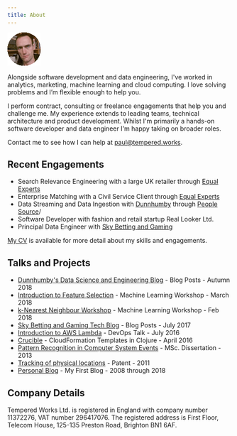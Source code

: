 ```yaml
---
title: About
---
```


![Profile photo](profile_small.gif)

Alongside software development and data engineering,
I've worked in analytics, marketing, machine learning and cloud computing.
I love solving problems and I’m flexible enough to help you.

I perform contract, consulting or freelance engagements that help you and challenge me.
My experience extends to leading teams, technical architecture and product development.
Whilst I'm primarily a hands-on software developer and data engineer I'm happy taking on broader roles.

Contact me to see how I can help at [paul@tempered.works](mailto:paul@tempered.works).

## Recent Engagements

- Search Relevance Engineering with a large UK retailer through [Equal Experts](https://www.equalexperts.com)
- Enterprise Matching with a Civil Service Client through [Equal Experts](https://www.equalexperts.com)
- Data Streaming and Data Ingestion with [Dunnhumby](https://www.dunnhumby.com/) through [People Source](https://www.peoplesource.co.uk)/
- Software Developer with fashion and retail startup Real Looker Ltd.
- Principal Data Engineer with [Sky Betting and Gaming](https://skybetcareers.com/about-us)

[My CV](PaulBrabbanCV.pdf) is available for more detail about my skills and engagements.

## Talks and Projects 

* [Dunnhumby's Data Science and Engineering Blog](https://medium.com/@paul.brabban) - Blog Posts - Autumn 2018
* [Introduction to Feature Selection](https://www.kaggle.com/paulbrabban/intro-to-feature-selection) - Machine Learning Workshop - March 2018
* [k-Nearest Neighbour Workshop](https://github.com/defshef/dojo-knn) - Machine Learning Workshop - Feb 2018
* [Sky Betting and Gaming Tech Blog](https://engineering.skybettingandgaming.com/authors/#paul_brabban) - Blog Posts - July 2017
* [Introduction to AWS Lambda](https://brabster.github.io/talk-awslambda-intro/) - DevOps Talk - July 2016
* [Crucible](https://github.com/brabster/crucible) - CloudFormation Templates in Clojure - April 2016
* [Pattern Recognition in Computer System Events](https://studentnet.cs.manchester.ac.uk/resources/library/thesis_abstracts/MSc12/FullText/Brabban-Paul-fulltext.pdf) - MSc. Dissertation - 2013
* [Tracking of physical locations](https://patents.google.com/patent/US20140051463) - Patent - 2011
* [Personal Blog](https://crossedstreams.com) - My First Blog - 2008 through 2018

## Company Details

Tempered Works Ltd. is registered in England with company number 11372276, VAT number 296417076. The registered address is First Floor, Telecom House, 125-135 Preston Road, Brighton BN1 6AF.